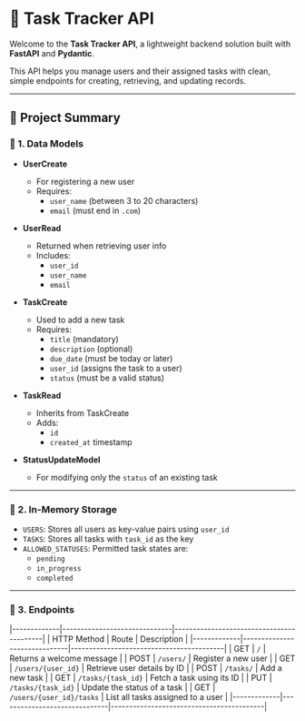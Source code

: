 # 📝 Task Tracker API

Welcome to the **Task Tracker API**, a lightweight backend solution built with **FastAPI** and **Pydantic**.

This API helps you manage users and their assigned tasks with clean, simple endpoints for creating, retrieving, and updating records.

---

## 📘 Project Summary

### 🔹 1. Data Models

- **UserCreate**  
  - For registering a new user  
  - Requires:
    - `user_name` (between 3 to 20 characters)
    - `email` (must end in `.com`)

- **UserRead**  
  - Returned when retrieving user info  
  - Includes:
    - `user_id`
    - `user_name`
    - `email`

- **TaskCreate**  
  - Used to add a new task  
  - Requires:
    - `title` (mandatory)
    - `description` (optional)
    - `due_date` (must be today or later)
    - `user_id` (assigns the task to a user)
    - `status` (must be a valid status)

- **TaskRead**  
  - Inherits from TaskCreate  
  - Adds:
    - `id`
    - `created_at` timestamp

- **StatusUpdateModel**  
  - For modifying only the `status` of an existing task

---

### 🔹 2. In-Memory Storage

- `USERS`: Stores all users as key-value pairs using `user_id`
- `TASKS`: Stores all tasks with `task_id` as the key
- `ALLOWED_STATUSES`: Permitted task states are:
  - `pending`
  - `in_progress`
  - `completed`

---

### 🔹 3. Endpoints

|-------------|------------------------------|------------------------------------------|
| HTTP Method | Route                        | Description                              |
|-------------|------------------------------|------------------------------------------|
| GET         | `/`                          | Returns a welcome message                |
| POST        | `/users/`                    | Register a new user                      |
| GET         | `/users/{user_id}`           | Retrieve user details by ID              |
| POST        | `/tasks/`                    | Add a new task                           |
| GET         | `/tasks/{task_id}`           | Fetch a task using its ID                |
| PUT         | `/tasks/{task_id}`           | Update the status of a task              |
| GET         | `/users/{user_id}/tasks`     | List all tasks assigned to a user        |
|-------------|------------------------------|------------------------------------------|
